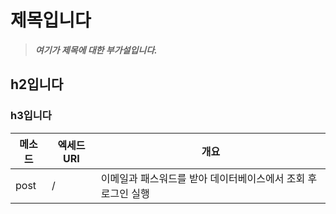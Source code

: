 # 제목입니다
> ***여기가 제목에 대한 부가설입니다.***

## h2입니다

### h3입니다

|메소드|엑세드URI|개요|
|---|-|---------------------------------------------------|
|post|/|이메일과 패스워드를 받아 데이터베이스에서 조회 후 로그인 실행|
